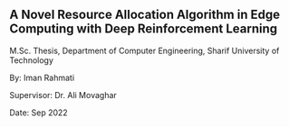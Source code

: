 ## A Novel Resource Allocation Algorithm in Edge Computing with Deep Reinforcement Learning

M.Sc. Thesis, Department of Computer Engineering, Sharif University of Technology


By: Iman Rahmati

Supervisor: Dr. Ali Movaghar

Date: Sep 2022
